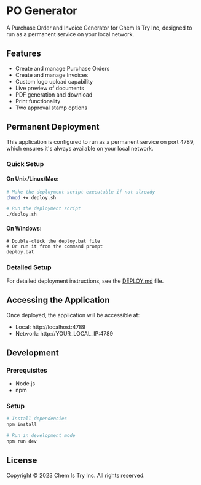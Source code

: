 # PO Generator

A Purchase Order and Invoice Generator for Chem Is Try Inc, designed to run as a permanent service on your local network.

## Features

- Create and manage Purchase Orders
- Create and manage Invoices
- Custom logo upload capability
- Live preview of documents
- PDF generation and download
- Print functionality
- Two approval stamp options

## Permanent Deployment

This application is configured to run as a permanent service on port 4789, which ensures it's always available on your local network. 

### Quick Setup

#### On Unix/Linux/Mac:

```bash
# Make the deployment script executable if not already
chmod +x deploy.sh

# Run the deployment script
./deploy.sh
```

#### On Windows:

```
# Double-click the deploy.bat file
# Or run it from the command prompt
deploy.bat
```

### Detailed Setup

For detailed deployment instructions, see the [DEPLOY.md](DEPLOY.md) file.

## Accessing the Application

Once deployed, the application will be accessible at:

- Local: http://localhost:4789
- Network: http://YOUR_LOCAL_IP:4789

## Development

### Prerequisites

- Node.js
- npm

### Setup

```bash
# Install dependencies
npm install

# Run in development mode
npm run dev
```

## License

Copyright © 2023 Chem Is Try Inc. All rights reserved.